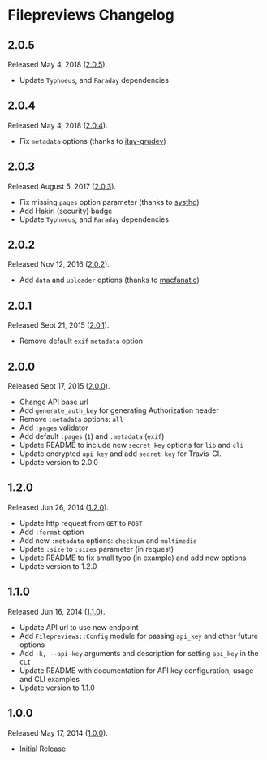 # Filepreviews Changelog

## 2.0.5

Released May 4, 2018 ([2.0.5](https://github.com/jonahoffline/filepreviews-ruby/tree/v2.0.5)).

* Update `Typhoeus`, and `Faraday` dependencies

## 2.0.4

Released May 4, 2018 ([2.0.4](https://github.com/jonahoffline/filepreviews-ruby/tree/v2.0.4)).

* Fix `metadata` options (thanks to [itay-grudev](https://github.com/itay-grudev))

## 2.0.3

Released August 5, 2017 ([2.0.3](https://github.com/jonahoffline/filepreviews-ruby/tree/v2.0.3)).

* Fix missing `pages` option parameter (thanks to [systho](https://github.com/Systho))
* Add Hakiri (security) badge
* Update `Typhoeus`, and `Faraday` dependencies

## 2.0.2

Released Nov 12, 2016 ([2.0.2](https://github.com/jonahoffline/filepreviews-ruby/tree/v2.0.2)).

* Add `data` and `uploader` options (thanks to [macfanatic](https://github.com/macfanatic))

## 2.0.1

Released Sept 21, 2015 ([2.0.1](https://github.com/jonahoffline/filepreviews-ruby/tree/v2.0.1)).

* Remove default `exif` `metadata` option

## 2.0.0

Released Sept 17, 2015 ([2.0.0](https://github.com/jonahoffline/filepreviews-ruby/tree/v2.0.0)).

* Change API base url
* Add `generate_auth_key` for generating Authorization header
* Remove `:metadata` options: `all`
* Add `:pages` validator
* Add default `:pages` (`1`) and `:metadata` (`exif`)
* Update README to include new `secret_key` options for `lib` and `cli`
* Update encrypted `api key` and add `secret key` for Travis-CI.
* Update version to 2.0.0

## 1.2.0

Released Jun 26, 2014 ([1.2.0](https://github.com/jonahoffline/filepreviews-ruby/tree/v1.2.0)).

* Update http request from `GET` to `POST`
* Add `:format` option
* Add new `:metadata` options: `checksum` and `multimedia`
* Update `:size` to `:sizes` parameter (in request)
* Update README to fix small typo (in example) and add new options
* Update version to 1.2.0

## 1.1.0

Released Jun 16, 2014 ([1.1.0](https://github.com/jonahoffline/filepreviews-ruby/tree/v1.1.0)).

* Update API url to use new endpoint
* Add `Filepreviews::Config` module for passing `api_key` and other future options
* Add `-k, --api-key` arguments and description for setting `api_key` in the `CLI`
* Update README with documentation for API key configuration, usage and CLI examples
* Update version to 1.1.0

## 1.0.0

Released May 17, 2014 ([1.0.0](https://github.com/jonahoffline/filepreviews-ruby/tree/v1.0.0)).

* Initial Release
